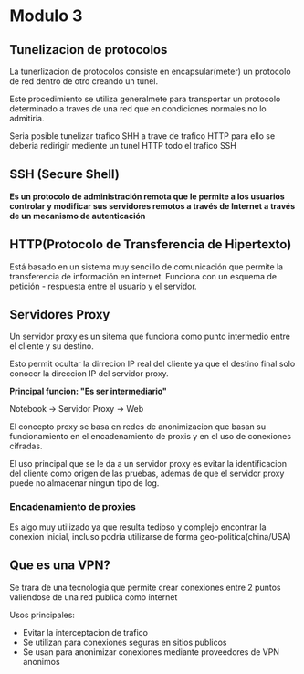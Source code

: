 # Modulo 3
## Tunelizacion de protocolos
La tunerlizacion de protocolos consiste en encapsular(meter) un protocolo de red dentro de otro creando un tunel.

Este procedimiento se utiliza generalmete para transportar un protocolo determinado a traves de una red que en condiciones normales no lo admitiria.

Seria posible tunelizar trafico SHH a trave de trafico HTTP para ello se deberia redirigir mediente un tunel HTTP todo el trafico SSH

## SSH (Secure Shell)
**Es un protocolo de administración remota que le permite a los usuarios controlar y modificar sus servidores remotos a través de Internet a través de un mecanismo de autenticación**

## HTTP(Protocolo de Transferencia de Hipertexto)
Está basado en un sistema muy sencillo de comunicación que permite la transferencia de información en internet. Funciona con un esquema de petición - respuesta entre el usuario y el servidor.

## Servidores Proxy
Un servidor proxy es un sitema que funciona como punto intermedio entre el cliente y su destino.

Esto permit ocultar la dirrecion IP real del cliente ya que el destino final solo conocer la direccion  IP del servidor proxy.

**Principal funcion: "Es ser intermediario"**

Notebook -> Servidor Proxy -> Web

El concepto proxy se basa en redes de anonimizacion que basan su funcionamiento en el encadenamiento de proxis y en el uso de conexiones cifradas.

El uso principal que se le da a un servidor proxy es evitar la identificacion del cliente como origen de las pruebas, ademas de que el servidor proxy puede no almacenar ningun tipo de log.

### Encadenamiento de proxies
Es algo muy utilizado ya que resulta tedioso y complejo encontrar la conexion inicial, incluso podria utilizarse de forma geo-politica(china/USA)

## Que es una VPN?
Se trara de una tecnologia que permite crear conexiones entre 2 puntos valiendose de una red publica como internet

Usos principales:
* Evitar la interceptacion de trafico
* Se utilizan para conexiones seguras en sitios publicos
* Se usan para anonimizar conexiones mediante proveedores de VPN anonimos
